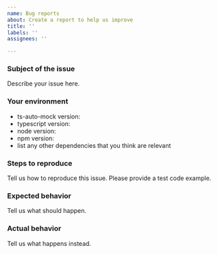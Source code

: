```yaml
---
name: Bug reports
about: Create a report to help us improve
title: ''
labels: ''
assignees: ''

---
```


### Subject of the issue
Describe your issue here.

### Your environment
* ts-auto-mock version:
* typescript version:
* node version:
* npm version:
* list any other dependencies that you think are relevant

### Steps to reproduce
Tell us how to reproduce this issue. Please provide a test code example.

### Expected behavior
Tell us what should happen.

### Actual behavior
Tell us what happens instead.
